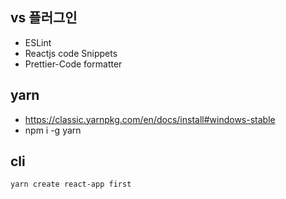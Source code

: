 ## vs 플러그인

* ESLint
* Reactjs code Snippets
* Prettier-Code formatter

## yarn

* https://classic.yarnpkg.com/en/docs/install#windows-stable
* npm i -g yarn

## cli

```
yarn create react-app first
```